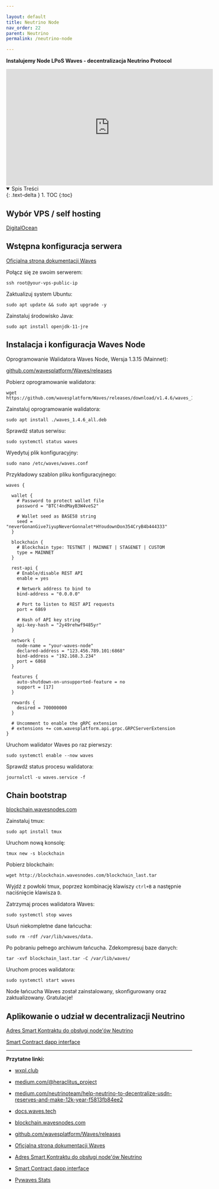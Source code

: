 ```yaml
---

layout: default
title: Neutrino Node
nav_order: 22
parent: Neutrino
permalink: /neutrino-node

---
```


**Instalujemy Node LPoS Waves - decentralizacja Neutrino Protocol**

<iframe width="560" height="315" src="https://www.youtube.com/embed/6G8QVI3uuDE" title="YouTube video player" frameborder="0" allow="accelerometer; autoplay; clipboard-write; encrypted-media; gyroscope; picture-in-picture" allowfullscreen></iframe>

<details open markdown="block">
  <summary>
    Spis Treści
  </summary>
  {: .text-delta }
1. TOC
{:toc}
</details>

## Wybór VPS / self hosting

[DigitalOcean](https://digitalocean.com)

## Wstępna konfiguracja serwera

[Oficjalna strona dokumentacji Waves](https://docs.waves.tech/en/)

Połącz się ze swoim serwerem:

```
ssh root@your-vps-public-ip
```

Zaktualizuj system Ubuntu:

```
sudo apt update && sudo apt upgrade -y
```

Zainstaluj środowisko Java:

```
sudo apt install openjdk-11-jre
```

## Instalacja i konfiguracja Waves Node

Oprogramowanie Walidatora Waves Node, Wersja 1.3.15 (Mainnet):

[github.com/wavesplatform/Waves/releases](https://github.com/wavesplatform/Waves/releases)

Pobierz oprogramowanie walidatora:

```
wget https://github.com/wavesplatform/Waves/releases/download/v1.4.6/waves_1.4.6_all.deb
```

Zainstaluj oprogramowanie walidatora:

```
sudo apt install ./waves_1.4.6_all.deb
```

Sprawdź status serwisu:

```
sudo systemctl status waves
```

Wyedytuj plik konfiguracyjny:

```
sudo nano /etc/waves/waves.conf
```

Przykładowy szablon pliku konfiguracyjnego:

```
waves {

  wallet {
    # Password to protect wallet file
    password = "BTC!4ndMayB3W4veS2"

    # Wallet seed as BASE58 string
    seed = "neverGonanGive7iyupNeverGonnalet*HYoudownDon354CryB4b444333"
  }

  blockchain {
    # Blockchain type: TESTNET | MAINNET | STAGENET | CUSTOM
    type = MAINNET
  }

  rest-api {
    # Enable/disable REST API
    enable = yes

    # Network address to bind to
    bind-address = "0.0.0.0"

    # Port to listen to REST API requests
    port = 6869

    # Hash of API key string
    api-key-hash = "2y49rehwf9485yr"
  }

  network {
    node-name = "your-waves-node"
    declared-address = "123.456.789.101:6868"
    bind-address = "192.168.3.234"
    port = 6868
  }

  features {
    auto-shutdown-on-unsupported-feature = no
    support = [17]
  }

  rewards {
    desired = 700000000
  }

  # Uncomment to enable the gRPC extension
  # extensions += com.wavesplatform.api.grpc.GRPCServerExtension
}
```

Uruchom walidator Waves po raz pierwszy:

```
sudo systemctl enable --now waves
```

Sprawdź status procesu walidatora:

```
journalctl -u waves.service -f
```

## Chain bootstrap

[blockchain.wavesnodes.com](http://blockchain.wavesnodes.com)

Zainstaluj tmux:

```
sudo apt install tmux
```

Uruchom nową konsolę:

```
tmux new -s blockchain
```

Pobierz blockchain:

```
wget http://blockchain.wavesnodes.com/blockchain_last.tar
```

Wyjdź z powłoki tmux, poprzez kombinację klawiszy `ctrl+B` a następnie naciśnięcie klawisza `D`.

Zatrzymaj proces walidatora Waves:

```
sudo systemctl stop waves
```

Usuń niekompletne dane łańcucha:

```
sudo rm -rdf /var/lib/waves/data.
```

Po pobraniu pełnego archiwum łańcucha. Zdekompresuj baze danych:

```
tar -xvf blockchain_last.tar -C /var/lib/waves/
```

Uruchom proces walidatora:

```
sudo systemctl start waves
```

Node łańcucha Waves został zainstalowany, skonfigurowany oraz zaktualizowany. Gratulacje!

## Aplikowanie o udział w decentralizacji Neutrino

[Adres Smart Kontraktu do obsługi node'ów Neutrino](https://wavesexplorer.com/address/3P9vKqQKjUdmpXAfiWau8krREYAY1Xr69pE/tx)

[Smart Contract dapp interface](https://waves-dapp.com/3P9vKqQKjUdmpXAfiWau8krREYAY1Xr69pE)

--- 

**Przytatne linki:**

* [wxpl.club](https://wxpl.club)

* [medium.com/@heraclitus_project](https://medium.com/@heraclitus_project)

* [medium.com/neutrinoteam/help-neutrino-to-decentralize-usdn-reserves-and-make-12k-year-f5813fb84ee2](https://medium.com/neutrinoteam/help-neutrino-to-decentralize-usdn-reserves-and-make-12k-year-f5813fb84ee2)

* [docs.waves.tech](https://docs.waves.tech)

* [blockchain.wavesnodes.com](http://blockchain.wavesnodes.com)

* [github.com/wavesplatform/Waves/releases](https://github.com/wavesplatform/Waves/releases)

* [Oficjalna strona dokumentacji Waves](https://docs.waves.tech/en/)

* [Adres Smart Kontraktu do obsługi node'ów Neutrino](https://wavesexplorer.com/address/3P9vKqQKjUdmpXAfiWau8krREYAY1Xr69pE/tx)

* [Smart Contract dapp interface](https://waves-dapp.com/3P9vKqQKjUdmpXAfiWau8krREYAY1Xr69pE)

* [Pywaves Stats](https://dev.pywaves.org/generators-monthly/)
